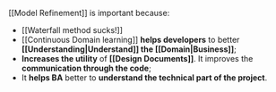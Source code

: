 [[Model Refinement]] is important because:
- [[Waterfall method sucks!]]
- [[Continuous Domain learning]] **helps developers** to better **[[Understanding|Understand]] the [[Domain|Business]]**;
- **Increases the utility** of **[[Design Documents]]**. It improves the **communication through the code**;
- It **helps BA** better to **understand the technical part of the project**. 
